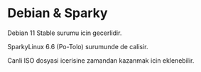 # Debian & Sparky
Debian 11 Stable surumu icin gecerlidir.

SparkyLinux 6.6 (Po-Tolo) surumunde de calisir.

Canli ISO dosyasi icerisine zamandan kazanmak icin eklenebilir.
